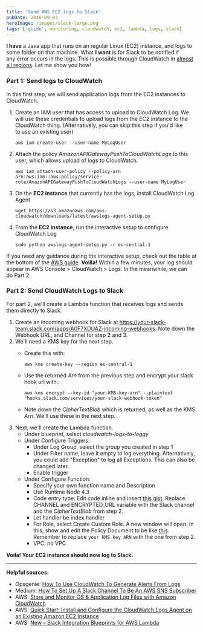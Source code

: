 ```yaml
---
title: 'Send AWS EC2 logs to Slack'
pubDate: 2016-09-03
heroImage: /images/slack-large.png
tags: ['guide', monitoring, cloudwatch, ec2, lambda, logs, slack]
---
```


**I have** a Java app that runs on an regular Linux (EC2) instance, and logs to some folder on that machine. What **I want** is for Slack to be notified if any error occurs in the logs. This is possible through CloudWatch in [almost all regions](http://docs.aws.amazon.com/general/latest/gr/rande.html#cwl_region). Let me show you how!

### Part 1: Send logs to CloudWatch

In this first step, we will send application logs from the EC2 instances to CloudWatch.

1.  Create an IAM user that has access to upload to CloudWatch Log. We will use these credentials to upload logs from the EC2 instance to the CloudWatch thing. (Alternatively, you can skip this step if you'd like to use an existing user)

    ```
    aws iam create-user --user-name MyLogUser
    ```

2.  Attach the policy *AmazonAPIGatewayPushToCloudWatchLogs* to this user, which allows upload of logs to CloudWatch.

    ```
    aws iam attach-user-policy --policy-arn arn:aws:iam::aws:policy/service-role/AmazonAPIGatewayPushToCloudWatchLogs --user-name MyLogUser
    ```

3.  On the **EC2 instance** that currently has the logs, install CloudWatch Log Agent

    ```
    wget https://s3.amazonaws.com/aws-cloudwatch/downloads/latest/awslogs-agent-setup.py
    ```

4.  From the **EC2 instance**, run the interactive setup to configure CloudWatch Log

    ```
    sudo python awslogs-agent-setup.py -r eu-central-1
    ```

If you need any guidance during the interactive setup, check out the table at the bottom of the [AWS guide](https://docs.aws.amazon.com/AmazonCloudWatch/latest/logs/QuickStartEC2Instance.html). **Voilla!** Within a few minutes, your log should appear in AWS Console > CloudWatch > Logs. In the meanwhile, we can do Part 2.

### Part 2: Send CloudWatch Logs to Slack

For part 2, we'll create a Lambda function that receives logs and sends them directly to Slack.

1.  Create an incoming webhook for Slack at https://your-slack-team.slack.com/apps/A0F7XDUAZ-incoming-webhooks. Note down the Webhook URL, and Channel for step 2 and 3.
2.  We'll need a KMS key for the next step.
    - Create this with:

      ```
      aws kms create-key --region eu-central-1
      ```

    - Use the returned _Arn_ from the previous step and encrypt your slack hook url with.:

      ```
      aws kms encrypt --key-id "your-KMS-key-arn" --plaintext "hooks.slack.com/services/your-slack-webhook-token"
      ```

    - Note down the _CipherTextBlob_ which is returned, as well as the KMS _Arn_. We'll use these in the next step.
3.  Next, we'll create the Lambda function.
    - Under blueprint, select _cloudwatch-logs-to-loggy_
    - Under Configure Triggers:
      - Under Log Group, select the group you created in step 1
      - Under Filter name, leave it empty to log everything. Alternatively, you could add "Exception" to log all Exceptions. This can also be changed later.
      - Enable trigger
    - Under Configure Function:
      - Specify your own function name and Description
      - Use Runtime Node 4.3
      - Code entry type: Edit code inline and insert [this gist](https://gist.github.com/tomfa/f4e090cbaff0189eba17c0fc301c63db). Replace CHANNEL and ENCRYPTED_URL variable with the Slack channel and the *CipherTextBlob* from step 2.
      - Let handler be index.handler
      - For Role, select Create Custom Role. A new window will open. In this, show and edit the Policy Document to be like [this](https://gist.github.com/tomfa/88f8a410aa16bba5fc92aff86d668df7). Remember to replace `your KMS key ARN` with the one from step 2.
      - VPC: no VPC

**Voila! Your EC2 instance should now log to Slack.**

---

**Helpful sources:**

- Opsgenie: [How To Use CloudWatch To Generate Alerts From Logs](https://blog.opsgenie.com/2014/08/how-to-use-cloudwatch-to-generate-alerts-from-logs)
- Medium: [How To Set Up A Slack Channel To Be An AWS SNS Subscriber](https://medium.com/cohealo-engineering/how-set-up-a-slack-channel-to-be-an-aws-sns-subscriber-63b4d57ad3ea#.dcbqcad2x)
- AWS: [Store and Monitor OS & Application Log Files with Amazon CloudWatch](https://aws.amazon.com/blogs/aws/cloudwatch-log-service/)
- AWS: [Quick Start: Install and Configure the CloudWatch Logs Agent on an Existing Amazon EC2 Instance](https://docs.aws.amazon.com/AmazonCloudWatch/latest/logs/QuickStartEC2Instance.html)
- AWS: [New – Slack Integration Blueprints for AWS Lambda](https://aws.amazon.com/blogs/aws/new-slack-integration-blueprints-for-aws-lambda/)
